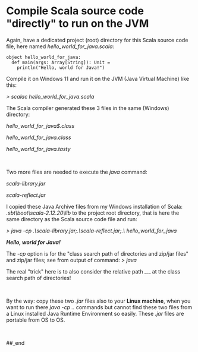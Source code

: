 # Compile Scala source code "directly" to run on the JVM

Again, have a dedicated project (root) directory for this Scala source code file, here named _hello_world_for_java.scala_:

```
object hello_world_for_java:
  def main(args: Array[String]): Unit =
    println("Hello, world for Java!")
```

Compile it on Windows 11 and run it on the JVM (Java Virtual Machine) like this:

_> scalac hello_world_for_java.scala_

The Scala compiler generated these 3 files in the same (Windows) directory:

_hello_world_for_java$.class_

_hello_world_for_java.class_

_hello_world_for_java.tasty_

<br/>

Two more files are needed to execute the _java_ command:

_scala-library.jar_

_scala-reflect.jar_

I copied these Java Archive files from my Windows installation of Scala: _<my Windows Home dir>\.sbt\boot\scala-2.12.20\lib_ to the project root directory, that is here the same directory as the Scala source code file and run:

_> java -cp .\scala-library.jar;.\scala-reflect.jar;.\ hello_world_for_java_

**_Hello, world for Java!_**

The _-cp_ option is for the "class search path of directories and zip/jar files" and zip/jar files; see from output of command: _> java_

The real "trick" here is to also consider the relative path _.\_ at the class search path of directories!

<br/>

By the way: copy these two _.jar_ files also to your **Linux machine**, when you want to run there _java -cp .._ commands but cannot find these two files from a Linux installed Java Runtime Environment so easily. These _.jar_ files are portable from OS to OS.

<br/>

##_end
